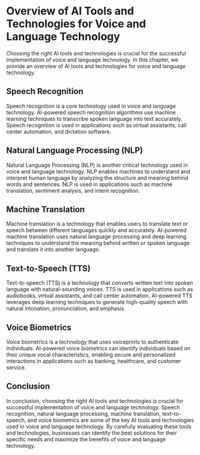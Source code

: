 Overview of AI Tools and Technologies for Voice and Language Technology
==================================================================================================================================================================

Choosing the right AI tools and technologies is crucial for the successful implementation of voice and language technology. In this chapter, we provide an overview of AI tools and technologies for voice and language technology.

Speech Recognition
------------------

Speech recognition is a core technology used in voice and language technology. AI-powered speech recognition algorithms use machine learning techniques to transcribe spoken language into text accurately. Speech recognition is used in applications such as virtual assistants, call center automation, and dictation software.

Natural Language Processing (NLP)
---------------------------------

Natural Language Processing (NLP) is another critical technology used in voice and language technology. NLP enables machines to understand and interpret human language by analyzing the structure and meaning behind words and sentences. NLP is used in applications such as machine translation, sentiment analysis, and intent recognition.

Machine Translation
-------------------

Machine translation is a technology that enables users to translate text or speech between different languages quickly and accurately. AI-powered machine translation uses natural language processing and deep learning techniques to understand the meaning behind written or spoken language and translate it into another language.

Text-to-Speech (TTS)
--------------------

Text-to-speech (TTS) is a technology that converts written text into spoken language with natural-sounding voices. TTS is used in applications such as audiobooks, virtual assistants, and call center automation. AI-powered TTS leverages deep learning techniques to generate high-quality speech with natural intonation, pronunciation, and emphasis.

Voice Biometrics
----------------

Voice biometrics is a technology that uses voiceprints to authenticate individuals. AI-powered voice biometrics can identify individuals based on their unique vocal characteristics, enabling secure and personalized interactions in applications such as banking, healthcare, and customer service.

Conclusion
----------

In conclusion, choosing the right AI tools and technologies is crucial for successful implementation of voice and language technology. Speech recognition, natural language processing, machine translation, text-to-speech, and voice biometrics are some of the key AI tools and technologies used in voice and language technology. By carefully evaluating these tools and technologies, businesses can identify the best solutions for their specific needs and maximize the benefits of voice and language technology.
